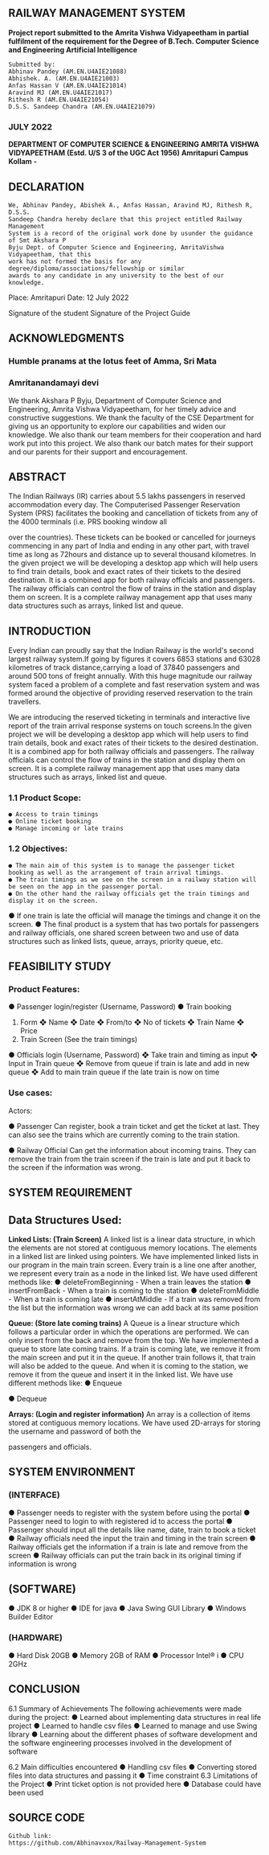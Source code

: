 ## RAILWAY MANAGEMENT SYSTEM

**Project report submitted to the Amrita Vishwa Vidyapeetham in partial fulfilment of the
requirement for the Degree of
B.Tech. Computer Science and Engineering
Artificial Intelligence**

```
Submitted by:
Abhinav Pandey (AM.EN.U4AIE21088)
Abhishek. A. (AM.EN.U4AIE21003)
Anfas Hassan V (AM.EN.U4AIE21014)
Aravind MJ (AM.EN.U4AIE21017)
Rithesh R (AM.EN.U4AIE21054)
D.S.S. Sandeep Chandra (AM.EN.U4AIE21079)
```

### JULY 2022

**DEPARTMENT OF COMPUTER SCIENCE & ENGINEERING AMRITA VISHWA
VIDYAPEETHAM
(Estd. U/S 3 of the UGC Act 1956)
Amritapuri Campus Kollam -**

## DECLARATION

```
We, Abhinav Pandey, Abishek A., Anfas Hassan, Aravind MJ, Rithesh R, D.S.S.
Sandeep Chandra hereby declare that this project entitled Railway Management
System is a record of the original work done by usunder the guidance of Smt Akshara P
Byju Dept. of Computer Science and Engineering, AmritaVishwa Vidyapeetham, that this
work has not formed the basis for any degree/diploma/associations/fellowship or similar
awards to any candidate in any university to the best of our knowledge.
```

Place: Amritapuri Date: 12 July 2022

Signature of the student Signature of the Project Guide

## ACKNOWLEDGMENTS

### Humble pranams at the lotus feet of Amma, Sri Mata

### Amritanandamayi devi

We thank Akshara P Byju, Department of Computer Science and Engineering, Amrita
Vishwa Vidyapeetham, for her timely advice and constructive suggestions. We thank the
faculty of the CSE Department for giving us an opportunity to explore our capabilities and
widen our knowledge. We also thank our team members for their cooperation and hard
work put into this project. We also thank our batch mates for their support and our parents
for their support and encouragement.

## ABSTRACT

The Indian Railways (IR) carries about 5.5 lakhs passengers in reserved accommodation
every day. The Computerised Passenger Reservation System (PRS) facilitates the booking
and cancellation of tickets from any of the 4000 terminals (i.e. PRS booking window all

over the countries). These tickets can be booked or cancelled for journeys commencing in
any part of India and ending in any other part, with travel time as long as 72hours and
distance up to several thousand kilometres. In the given project we will be developing a
desktop app which will help users to find train details, book and exact rates of their tickets
to the desired destination. It is a combined app for both railway officials and passengers.
The railway officials can control the flow of trains in the station and display them on screen.
It is a complete railway management app that uses many data structures such as arrays,
linked list and queue.

## INTRODUCTION

Every Indian can proudly say that the Indian Railway is the world's second
largest railway system.If going by figures it covers 6853 stations and 63028
kilometres of track distance,carrying a load of 37840 passengers and around 500
tons of freight annually. With this huge magnitude our railway system faced a
problem of a complete and fast reservation system and was formed around the
objective of providing reserved reservation to the train travellers.

We are introducing the reserved ticketing in terminals and interactive live report
of the train arrival response systems on touch screens.In the given project we
will be developing a desktop app which will help users to find train details, book
and exact rates of their tickets to the desired destination. It is a combined app for
both railway officials and passengers. The railway officials can control the flow
of trains in the station and display them on screen. It is a complete railway
management app that uses many data structures such as arrays, linked list and
queue.

### 1.1 Product Scope:

```
● Access to train timings
● Online ticket booking
● Manage incoming or late trains
```

### 1.2 Objectives:

```
● The main aim of this system is to manage the passenger ticket
booking as well as the arrangement of train arrival timings.
● The train timings as we see on the screen in a railway station will
be seen on the app in the passenger portal.
● On the other hand the railway officials get the train timings and
display it on the screen.
```

● If one train is late the official will manage the timings and change
it on the screen.
● The final product is a system that has two portals for passengers
and railway officials, one shared screen between two and use of
data structures such as linked lists, queue, arrays, priority queue,
etc.

## FEASIBILITY STUDY

### Product Features:

● Passenger login/register
(Username, Password)
● Train booking

1. Form
   ❖ Name
   ❖ Date
   ❖ From/to
   ❖ No of tickets
   ❖ Train Name
   ❖ Price
2. Train Screen
   (See the train timings)

● Officials login
(Username, Password)
❖ Take train and timing as input
❖ Input in Train queue
❖ Remove from queue if train is late and add in new queue
❖ Add to main train queue if the late train is now on time

### Use cases:

Actors:

● Passenger Can
register, book a train ticket and get
the ticket at last. They can also see the
trains which are currently coming to the
train station.

● Railway Official
Can get the information about incoming
trains. They can remove the train from
the train screen if the train is late and put
it back to the screen if the information
was wrong.

## SYSTEM REQUIREMENT

## Data Structures Used:

**Linked Lists: (Train Screen)**
A linked list is a linear data structure, in which the elements are not stored
at contiguous memory locations. The elements in a linked list are linked
using pointers.
We have implemented linked lists in our program in the main train screen.
Every train is a line one after another, we represent every train as a node in
the linked list.
We have used different methods like:
● deleteFromBeginning - When a train leaves the station
● insertFromBack - When a train is coming to the station
● deleteFromMiddle - When a train is coming late
● insertAtMiddle - If a train was removed from the list but the
information was wrong we can add back at its same position

**Queue: (Store late coming trains)**
A Queue is a linear structure which follows a particular order in which the
operations are performed. We can only insert from the back and remove
from the top.
We have implemented a queue to store late coming trains. If a train is
coming late, we remove it from the main screen and put it in the queue. If
another train follows it, that train will also be added to the queue. And
when it is coming to the station, we remove it from the queue and insert it
in the linked list.
We have use different methods like:
● Enqueue

● Dequeue

**Arrays: (Login and register information)**
An array is a collection of items stored at contiguous memory locations. We
have used 2D-arrays for storing the username and password of both the

passengers and officials.

## SYSTEM ENVIRONMENT

### (INTERFACE)

● Passenger needs to register with the system before using the portal
● Passenger need to login to with registered id to access the portal
● Passenger should input all the details like name, date, train to book a
ticket
● Railway officials need the input the train and timing in the train screen
● Railway officials get the information if a train is late and remove from
the screen
● Railway officials can put the train back in its original timing if
information is wrong

## (SOFTWARE)

● JDK 8 or higher
● IDE for java
● Java Swing GUI Library
● Windows Builder Editor

### (HARDWARE)

● Hard Disk 20GB
● Memory 2GB of RAM
● Processor Intel® i
● CPU 2GHz

## CONCLUSION

6.1 Summary of Achievements
The following achievements were made during the project:
● Learned about implementing data structures in real life project
● Learned to handle csv files
● Learned to manage and use Swing library
● Learning about the different phases of software development and
the software engineering processes involved in the development
of software

6.2 Main difficulties encountered
● Handling csv files
● Converting stored files into data structures and passing it
● Time constraint
6.3 Limitations of the Project
● Print ticket option is not provided here
● Database could have been used

## SOURCE CODE

```
Github link:
https://github.com/Abhinavxox/Railway-Management-System
```
